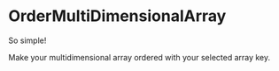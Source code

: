# OrderMultiDimensionalArray
So simple!

Make your multidimensional array ordered with your selected array key.
